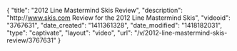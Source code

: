 {
    "title": "2012 Line Mastermind Skis Review",
    "description": "http:\/\/www.skis.com Review for the 2012 Line Mastermind Skis",
    "videoid": "3767631",
    "date_created": "1411361328",
    "date_modified": "1418182031",
    "type": "captivate",
    "layout": "video",
    "url": "\/v\/2012-line-mastermind-skis-review\/3767631"
}